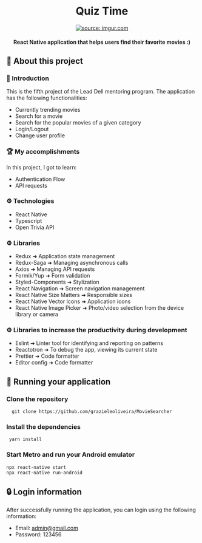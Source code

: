 <h1 align="center">
  Quiz Time
</h1>

<p align="center">
  <a href="https://imgur.com/IiedbCx"><img src="https://i.imgur.com/IiedbCx.png" title="source: imgur.com" /></a>
</p>
<h4 align="center">React Native application that helps users find their favorite movies :) </h4>

## 📍 About this project
### 📖 Introduction
This is the fifth project of the Lead Dell mentoring program. The application has the following functionalities:
- Currently trending movies
- Search for a movie
- Search for the popular movies of a given category
- Login/Logout
- Change user profile

### 🏆 My accomplishments
In this project, I got to learn:
- Authentication Flow
- API requests

### ⚙️ Technologies
<ul>
  <li>React Native</li>
  <li>Typescript</li>
  <li>Open Trivia API</li>
</ul>

### ⚙️ Libraries
<ul>
  <li>Redux ➜ Application state management</li>
  <li>Redux-Saga ➜ Managing asynchronous calls </li>
  <li>Axios ➜ Managing API requests </li>
  <li>Formik/Yup ➜ Form validation </li>
  <li>Styled-Components ➜ Stylization </li>
  <li>React Navigation ➜ Screen navigation management</li>
  <li>React Native Size Matters ➜ Responsible sizes</li>
  <li>React Native Vector Icons ➜ Application icons </li>
  <li>React Native Image Picker ➜ Photo/video selection from the device library or camera</li>
</ul>

### ⚙️ Libraries to increase the productivity during development
<ul>
  <li>Eslint ➜ Linter tool for identifying and reporting on patterns </li>
  <li>Reactotron ➜ To debug the app, viewing its current state</li>
  <li>Prettier ➜ Code formatter </li>
  <li>Editor config ➜ Code formatter </li>
</ul>


## 🏃 Running your application
### Clone the repository
  ```
    git clone https://github.com/grazieleoliveira/MovieSearcher
  ```
### Install the dependencies
 ```
  yarn install
 ```
### Start Metro and run your Android emulator
  ```
  npx react-native start
  npx react-native run-android
  ```

## 🔒 Login information
After successfully running the application, you can login using the following information:
- Email: admin@gmail.com
- Password: 123456
